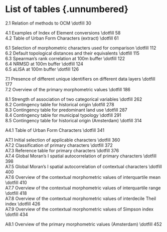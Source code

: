 # List of tables {.unnumbered} 

2.1 Relation of methods to OCM   \dotfill   30   

4.1 Examples of Index of Element conversions \dotfill 58    
4.2 Table of Urban Form Characters (extract) \dotfill 61    

6.1 Selection of morphometric characters used for comparison \dotfill 112    
6.2 Default topological distances and their equivalents \dotfill 115    
6.3 Spearman’s rank correlation at 100m buffer \dotfill 122    
6.4 NRMSD at 100m buffer \dotfill 124    
6.5 aLISA at 100m buffer \dotfill 126    

7.1 Presence of different unique identifiers on different data layers \dotfill 177    
7.2 Overview of the primary morphometric values \dotfill 186    

8.1 Strength of association of two categorical variables \dotfill 262    
8.2 Contingency table for historical origin \dotfill 278  
8.3 Contingency table for predominant land use \dotfill 287  
8.4 Contingency table for municipal typology \dotfill 291  
8.5 Contingency table for historical origin (Amsterdam) \dotfill 314   

A4.1 Table of Urban Form Characters  \dotfill 341   

A7.1 Initial selection of applicable characters  \dotfill 360   
A7.2 Classification of primary characters \dotfill 372   
A7.3 Reference table for primary characters \dotfill 376   
A7.4 Global Moran’s I spatial autocorrelation of primary characters \dotfill 398  
A7.5 Global Moran’s I spatial autocorrelation of contextual characters \dotfill 400    
A7.6 Overview of the contextual morphometric values of interquartile mean \dotfill 410   
A7.7 Overview of the contextual morphometric values of interquartile range \dotfill 418   
A7.8 Overview of the contextual morphometric values of interdecile Theil index \dotfill 426   
A7.9 Overview of the contextual morphometric values of Simpson index \dotfill 434 

A8.1 Overview of the primary morphometric values (Amsterdam) \dotfill 452    
